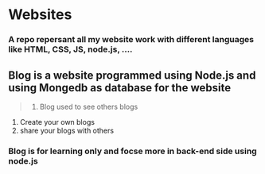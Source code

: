 # Websites

### A repo repersant all my website work with different languages like HTML, CSS, JS, node.js, ....

## Blog is a website programmed using Node.js and using Mongedb as database for the website
> 1. Blog used to see others blogs 
  1. Create your own blogs
  1. share your blogs with others

### Blog is for learning only and focse more in back-end side using node.js
